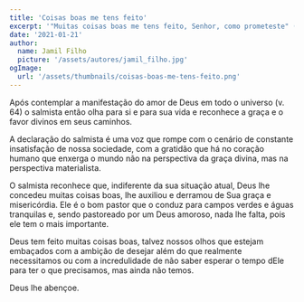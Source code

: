 ```yaml
---
title: 'Coisas boas me tens feito'
excerpt: '"Muitas coisas boas me tens feito, Senhor, como prometeste" (Salmo 119:65)'
date: '2021-01-21'
author:
  name: Jamil Filho
  picture: '/assets/autores/jamil_filho.jpg'
ogImage:
  url: '/assets/thumbnails/coisas-boas-me-tens-feito.png'
---
```


Após contemplar a manifestação do amor de Deus em todo o universo (v. 64) o salmista então olha para si e para sua vida e reconhece a graça e o favor divinos em seus caminhos.

A declaração do salmista é uma voz que rompe com o cenário de constante insatisfação de nossa sociedade, com a gratidão que há no coração humano que enxerga o mundo não na perspectiva da graça divina, mas na perspectiva materialista.

O salmista reconhece que, indiferente da sua situação atual, Deus lhe concedeu muitas coisas boas, lhe auxiliou e derramou de Sua graça e misericórdia. Ele é o bom pastor que o conduz para campos verdes e águas tranquilas e, sendo pastoreado por um Deus amoroso, nada lhe falta, pois ele tem o mais importante.

Deus tem feito muitas coisas boas, talvez nossos olhos que estejam embaçados com a ambição de desejar além do que realmente necessitamos ou com a incredulidade de não saber esperar o tempo dEle para ter o que precisamos, mas ainda não temos.

Deus lhe abençoe.